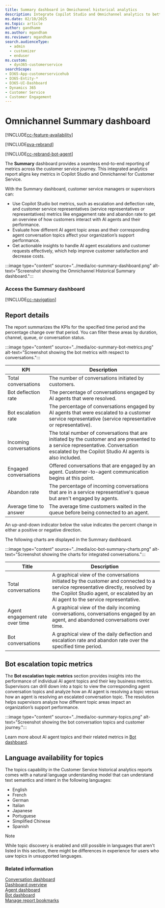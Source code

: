 ```yaml
---
title: Summary dashboard in Omnichannel historical analytics
description: Integrate Copilot Studio and Omnichannel analytics to better understand your organization's customer service experience.
ms.date: 02/10/2025
ms.topic: article
author: gandhamm
ms.author: mgandham
ms.reviewer: mgandham
search.audienceType: 
  - admin
  - customizer
  - enduser
ms.custom: 
  - dyn365-customerservice
searchScope:
- D365-App-customerservicehub
- D365-Entity-*
- D365-UI-Dashboard
- Dynamics 365
- Customer Service
- Customer Engagement
---
```


# Omnichannel Summary dashboard

[!INCLUDE[cc-feature-availability](../../includes/cc-feature-availability.md)]

[!INCLUDE[pva-rebrand](../../includes/cc-pva-rebrand.md)]

[!INCLUDE[cc-rebrand-bot-agent](../../includes/cc-rebrand-bot-agent.md)]


The **Summary** dashboard provides a seamless end-to-end reporting of metrics across the customer service journey. This integrated analytics report aligns key metrics in Copilot Studio and Omnichannel for Customer Service.

 With the Summary dashboard, customer service managers or supervisors can:
- Use Copilot Studio bot metrics, such as escalation and deflection rate, and customer service representatives (service representatives or representatives) metrics like engagement rate and abandon rate to get an overview of how customers interact with AI agents and their performance.
- Evaluate how different AI agent topic areas and their corresponding agent conversation topics affect your organization’s support performance.
- Get actionable insights to handle AI agent escalations and customer requests effectively, which help improve customer satisfaction and decrease costs.

 :::image type="content" source="../media/oc-summary-dashboard.png" alt-text="Screenshot showing the Omnichannel Historical Summary dashboard.":::

### Access the Summary dashboard

[!INCLUDE[cc-navigation](../../includes/cc-navigation.md)]

## Report details

The report summarizes the KPIs for the specified time period and the percentage change over that period. You can filter these areas by duration, channel, queue, or conversation status.

 :::image type="content" source="../media/oc-summary-bot-metrics.png" alt-text="Screenshot showing the bot metrics with respect to conversations.":::

| KPI | Description |
| ------- | ------------------ |
| Total conversations | The number of conversations initiated by customers. |
| Bot deflection rate | The percentage of conversations engaged by AI agents that were resolved.|
| Bot escalation rate | The percentage of conversations engaged by AI agents that were escalated to a customer service representative (service representative or representative).  |
| Incoming conversations  | The total number of conversations that are initiated by the customer and are presented to a service representative. Conversation escalated by the Copilot Studio AI agents is also included.|
| Engaged conversations | Offered conversations that are engaged by an agent. Customer-to-agent communication begins at this point.|
| Abandon rate | The percentage of incoming conversations that are in a service representative's queue but aren't engaged by agents. |
|Average time to answer | The average time customers waited in the queue before being connected to an agent. |

An up-and-down indicator below the value indicates the percent change in either a positive or negative direction.

The following charts are displayed in the Summary dashboard.

 :::image type="content" source="../media/oc-bot-summary-charts.png" alt-text="Screenshot showing the charts for integrated conversations.":::

| Title | Description |
| ------- | ------------------ |
| Total conversations | A graphical view of the conversations initiated by the customer and connected to a service representative directly, resolved by the Copilot Studio agent, or escalated by an AI agent to the service representative.|
| Agent engagement rate over time | A graphical view of the daily incoming conversations, conversations engaged by an agent, and abandoned conversations over time. |
| Bot conversations| A graphical view of the daily deflection and escalation rate and abandon rate over the specified time period. |

## Bot escalation topic metrics

The **Bot escalation topic metrics** section provides insights into the performance of individual AI agent topics and their key business metrics. Supervisors can drill down into a topic to view the corresponding agent conversation topics and analyze how an AI agent is resolving a topic versus how an agent is resolving an escalated conversation topic. The resolution helps supervisors analyze how different topic areas impact an organization’s support performance.

 :::image type="content" source="../media/oc-summary-topics.png" alt-text="Screenshot showing the bot conversation topics and customer journey.":::
 
Learn more about AI agent topics and their related metrics in [Bot dashboard](oc-bot-dashboard.md).   

## Language availability for topics 

The topics capability in the Customer Service historical analytics reports comes with a natural language understanding model that can understand text semantics and intent in the following languages: 

- English 
- French 
- German 
- Italian 
- Japanese 
- Portuguese 
- Simplified Chinese 
- Spanish 

> [!NOTE]
> While topic discovery is enabled and still possible in languages that aren't listed in this section, there might be differences in experience for users who uaw topics in unsupported languages.

### Related information

[Conversation dashboard](oc-conversation-dashboard.md)  
[Dashboard overview](customer-service-analytics-insights-csh.md)  
[Agent dashboard](agent-dashboard.md)  
[Bot dashboard](oc-bot-dashboard.md)  
[Manage report bookmarks](manage-bookmarks.md)  
